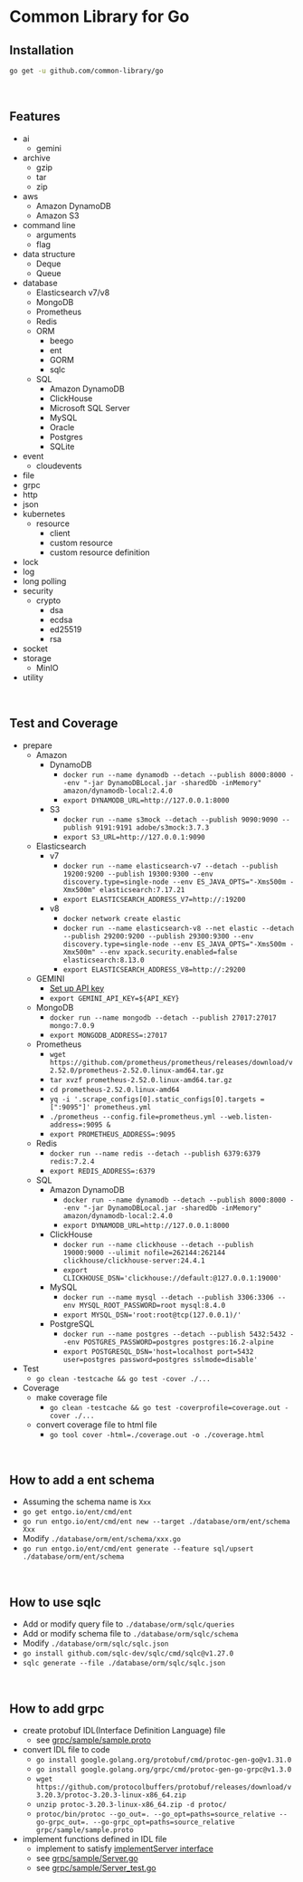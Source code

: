 # Common Library for Go

## Installation
```bash
go get -u github.com/common-library/go
```

<br/>

## Features
 - ai
   - gemini
 - archive
   - gzip
   - tar
   - zip
 - aws
   - Amazon DynamoDB
   - Amazon S3
 - command line
   - arguments
   - flag
 - data structure
   - Deque
   - Queue
 - database
   - Elasticsearch v7/v8
   - MongoDB
   - Prometheus
   - Redis
   - ORM
     - beego
     - ent
     - GORM
     - sqlc
   - SQL
     - Amazon DynamoDB
     - ClickHouse
     - Microsoft SQL Server
     - MySQL
     - Oracle
     - Postgres
     - SQLite
 - event
   - cloudevents
 - file
 - grpc
 - http
 - json
 - kubernetes
   - resource
     - client
     - custom resource
     - custom resource definition
 - lock
 - log
 - long polling
 - security
   - crypto
     - dsa
     - ecdsa
     - ed25519
     - rsa
 - socket
 - storage
   - MinIO
 - utility

<br/>

## Test and Coverage
 - prepare
   - Amazon
     - DynamoDB
       - `docker run --name dynamodb --detach --publish 8000:8000 --env "-jar DynamoDBLocal.jar -sharedDb -inMemory" amazon/dynamodb-local:2.4.0`
       - `export DYNAMODB_URL=http://127.0.0.1:8000`
     - S3
       - `docker run --name s3mock --detach --publish 9090:9090 --publish 9191:9191 adobe/s3mock:3.7.3`
       - `export S3_URL=http://127.0.0.1:9090`
   - Elasticsearch
     - v7
       - `docker run --name elasticsearch-v7 --detach --publish 19200:9200 --publish 19300:9300 --env discovery.type=single-node --env ES_JAVA_OPTS="-Xms500m -Xmx500m" elasticsearch:7.17.21`
       - `export ELASTICSEARCH_ADDRESS_V7=http://:19200`
     - v8
       - `docker network create elastic`
       - `docker run --name elasticsearch-v8 --net elastic --detach --publish 29200:9200 --publish 29300:9300 --env discovery.type=single-node --env ES_JAVA_OPTS="-Xms500m -Xmx500m" --env xpack.security.enabled=false elasticsearch:8.13.0`
       - `export ELASTICSEARCH_ADDRESS_V8=http://:29200`
   - GEMINI
     - [Set up API key](https://ai.google.dev/gemini-api/docs/get-started/tutorial?lang=go&hl=ko#set-up-api-key)
     - `export GEMINI_API_KEY=${API_KEY}`
   - MongoDB
     - `docker run --name mongodb --detach --publish 27017:27017 mongo:7.0.9`
     - `export MONGODB_ADDRESS=:27017`
   - Prometheus
     - `wget https://github.com/prometheus/prometheus/releases/download/v2.52.0/prometheus-2.52.0.linux-amd64.tar.gz`
     - `tar xvzf prometheus-2.52.0.linux-amd64.tar.gz`
     - `cd prometheus-2.52.0.linux-amd64`
     - `yq -i '.scrape_configs[0].static_configs[0].targets = [":9095"]' prometheus.yml`
     - `./prometheus --config.file=prometheus.yml --web.listen-address=:9095 &`
     - `export PROMETHEUS_ADDRESS=:9095`
   - Redis
     - `docker run --name redis --detach --publish 6379:6379 redis:7.2.4`
     - `export REDIS_ADDRESS=:6379`
   - SQL
     - Amazon DynamoDB
       - `docker run --name dynamodb --detach --publish 8000:8000 --env "-jar DynamoDBLocal.jar -sharedDb -inMemory" amazon/dynamodb-local:2.4.0`
       - `export DYNAMODB_URL=http://127.0.0.1:8000`
     - ClickHouse
       - `docker run --name clickhouse --detach --publish 19000:9000 --ulimit nofile=262144:262144 clickhouse/clickhouse-server:24.4.1`
       - `export CLICKHOUSE_DSN='clickhouse://default:@127.0.0.1:19000'`
     - MySQL
       - `docker run --name mysql --detach --publish 3306:3306 --env MYSQL_ROOT_PASSWORD=root mysql:8.4.0`
       - `export MYSQL_DSN='root:root@tcp(127.0.0.1)/'`
     - PostgreSQL
       - `docker run --name postgres --detach --publish 5432:5432 --env POSTGRES_PASSWORD=postgres postgres:16.2-alpine`
       - `export POSTGRESQL_DSN='host=localhost port=5432 user=postgres password=postgres sslmode=disable'`
 - Test
   - `go clean -testcache && go test -cover ./...`
 - Coverage
   - make coverage file
     - `go clean -testcache && go test -coverprofile=coverage.out -cover ./...`
   - convert coverage file to html file
     - `go tool cover -html=./coverage.out -o ./coverage.html`

<br/>

## How to add a ent schema
 - Assuming the schema name is `Xxx`
 - `go get entgo.io/ent/cmd/ent`
 - `go run entgo.io/ent/cmd/ent new --target ./database/orm/ent/schema Xxx`
 - Modify `./database/orm/ent/schema/xxx.go`
 - `go run entgo.io/ent/cmd/ent generate --feature sql/upsert ./database/orm/ent/schema`

<br/>

## How to use sqlc
 - Add or modify query file to `./database/orm/sqlc/queries`
 - Add or modify schema file to `./database/orm/sqlc/schema`
 - Modify `./database/orm/sqlc/sqlc.json`
 - `go install github.com/sqlc-dev/sqlc/cmd/sqlc@v1.27.0`
 - `sqlc generate --file ./database/orm/sqlc/sqlc.json`

<br/>

## How to add grpc
 - create protobuf IDL(Interface Definition Language) file
   - see [grpc/sample/sample.proto](https://github.com/common-library/go/blob/main/grpc/sample/sample.proto)
 - convert IDL file to code
   - `go install google.golang.org/protobuf/cmd/protoc-gen-go@v1.31.0`
   - `go install google.golang.org/grpc/cmd/protoc-gen-go-grpc@v1.3.0`
   - `wget https://github.com/protocolbuffers/protobuf/releases/download/v3.20.3/protoc-3.20.3-linux-x86_64.zip`
   - `unzip protoc-3.20.3-linux-x86_64.zip -d protoc/`
   - `protoc/bin/protoc --go_out=. --go_opt=paths=source_relative --go-grpc_out=. --go-grpc_opt=paths=source_relative grpc/sample/sample.proto`
  - implement functions defined in IDL file
    - implement to satisfy [implementServer interface](https://github.com/common-library/go/blob/main/grpc/server.go)
    - see [grpc/sample/Server.go](https://github.com/common-library/go/blob/main/grpc/sample/Server.go)
    - see [grpc/sample/Server_test.go](https://github.com/common-library/go/blob/main/grpc/sample/Server_test.go)
